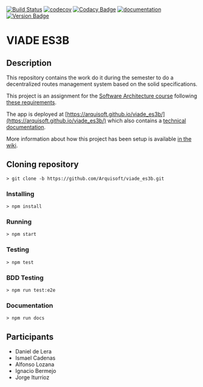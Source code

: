 [![Build Status](https://travis-ci.org/Arquisoft/viade_es3b.svg?branch=master)](https://travis-ci.org/Arquisoft/viade_es3b)
[![codecov](https://codecov.io/gh/Arquisoft/viade_es3b/branch/master/graph/badge.svg)](https://codecov.io/gh/Arquisoft/viade_es3b)
[![Codacy Badge](https://api.codacy.com/project/badge/Grade/6d87ad7b8b89409aa9dc2d7a7492affc)](https://www.codacy.com/gh/Arquisoft/viade_es3b?utm_source=github.com&amp;utm_medium=referral&amp;utm_content=Arquisoft/viade_es3b&amp;utm_campaign=Badge_Grade)
[![documentation](https://img.shields.io/badge/docs-arc42-9cf.svg)](https://arquisoft.github.io/viade_es3b/docs/)
[![Version Badge](https://img.shields.io/badge/Version-1.1-<COLOR>.svg)](https://arquisoft.github.io/viade_es3b)

# VIADE ES3B

## Description
This repository contains the work do it during the semester to do a decentralized routes management system based on the solid specifications.

This project is an assignment for the [Software Architecture course](https://arquisoft.github.io/) following [these requirements](https://labra.solid.community/public/SoftwareArchitecture/AssignmentDescription/).

The app is deployed at [https://arquisoft.github.io/viade_es3b/](https://arquisoft.github.io/viade_es3b/) which also contains a [technical documentation](https://arquisoft.github.io/viade_es3b/docs).

More information about how this project has been setup is available [in the wiki](https://github.com/Arquisoft/viade_es3b/wiki).

## Cloning repository
```
> git clone -b https://github.com/Arquisoft/viade_es3b.git

```
### Installing

```
> npm install
```
### Running
```
> npm start
```

### Testing
```
> npm test

```

### BDD Testing
```
> npm run test:e2e

```

### Documentation
```
> npm run docs

```

## Participants
* Daniel de Lera
* Ismael Cadenas
* Alfonso Lozana
* Ignacio Bermejo
* Jorge Iturrioz
